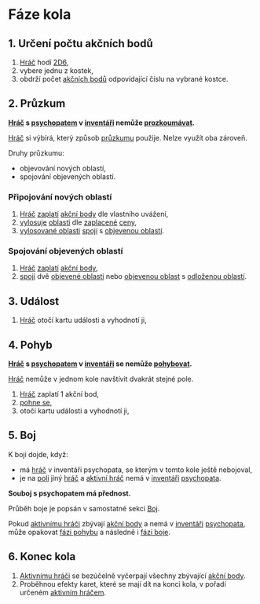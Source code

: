 # Fáze kola

## 1. Určení počtu akčních bodů

1. [Hráč](https://github.com/pilniczek/the-psychopaths-land/tree/master/CZ/Rejst%C5%99%C3%ADk#hráč) hodí [2D6](https://github.com/pilniczek/the-psychopaths-land/tree/master/CZ/Rejst%C5%99%C3%ADk#2d6),
2. vybere jednu z kostek,
3. obdrží počet [akčních bodů](https://github.com/pilniczek/the-psychopaths-land/tree/master/CZ/Rejst%C5%99%C3%ADk#akční-bod) odpovídající číslu na vybrané kostce.

## 2. Průzkum

**[Hráč](https://github.com/pilniczek/the-psychopaths-land/tree/master/CZ/Rejst%C5%99%C3%ADk#hráč) s [psychopatem](https://github.com/pilniczek/the-psychopaths-land/tree/master/CZ/Rejst%C5%99%C3%ADk#psychopat) v [inventáři](https://github.com/pilniczek/the-psychopaths-land/tree/master/CZ/Rejst%C5%99%C3%ADk#inventář) nemůže [prozkoumávat](https://github.com/pilniczek/the-psychopaths-land/tree/master/CZ/Rejst%C5%99%C3%ADk#průzkum).**

[Hráč](https://github.com/pilniczek/the-psychopaths-land/tree/master/CZ/Rejst%C5%99%C3%ADk#hráč) si výbírá, který způsob [průzkumu](https://github.com/pilniczek/the-psychopaths-land/tree/master/CZ/Rejst%C5%99%C3%ADk#průzkum) použije. Nelze využít oba zároveň.

Druhy průzkumu:

* objevování nových oblastí,
* spojování objevených oblastí.

### Připojování nových oblastí

1. [Hráč](https://github.com/pilniczek/the-psychopaths-land/tree/master/CZ/Rejst%C5%99%C3%ADk#hráč) [zaplatí](https://github.com/pilniczek/the-psychopaths-land/tree/master/CZ/Rejst%C5%99%C3%ADk#placení) [akční body](https://github.com/pilniczek/the-psychopaths-land/tree/master/CZ/Rejst%C5%99%C3%ADk#akční-bod) dle vlastního uvážení,
2. [vylosuje](https://github.com/pilniczek/the-psychopaths-land/tree/master/CZ/Rejst%C5%99%C3%ADk#losování) [oblasti](https://github.com/pilniczek/the-psychopaths-land/tree/master/CZ/Rejst%C5%99%C3%ADk#oblast) dle [zaplacené](https://github.com/pilniczek/the-psychopaths-land/tree/master/CZ/Rejst%C5%99%C3%ADk#placení) [ceny](https://github.com/pilniczek/the-psychopaths-land/tree/master/CZ/Rejst%C5%99%C3%ADk#cena),
3. [vylosované oblasti](https://github.com/pilniczek/the-psychopaths-land/tree/master/CZ/Rejst%C5%99%C3%ADk#vylosovaná-oblast) [spojí](https://github.com/pilniczek/the-psychopaths-land/tree/master/CZ/Rejst%C5%99%C3%ADk#spojení-oblastí) s [objevenou oblastí](https://github.com/pilniczek/the-psychopaths-land/tree/master/CZ/Rejst%C5%99%C3%ADk#objevená-oblast).

### Spojování objevených oblastí

1. [Hráč](https://github.com/pilniczek/the-psychopaths-land/tree/master/CZ/Rejst%C5%99%C3%ADk#hráč) [zaplatí](https://github.com/pilniczek/the-psychopaths-land/tree/master/CZ/Rejst%C5%99%C3%ADk#placení) [akční body](https://github.com/pilniczek/the-psychopaths-land/tree/master/CZ/Rejst%C5%99%C3%ADk#akční-bod),
2. [spojí](https://github.com/pilniczek/the-psychopaths-land/tree/master/CZ/Rejst%C5%99%C3%ADk#spojení-oblastí) dvě [objevené oblasti](https://github.com/pilniczek/the-psychopaths-land/tree/master/CZ/Rejst%C5%99%C3%ADk#objevená-oblast) nebo [objevenou oblast](https://github.com/pilniczek/the-psychopaths-land/tree/master/CZ/Rejst%C5%99%C3%ADk#objevená-oblast) s [odloženou oblastí](https://github.com/pilniczek/the-psychopaths-land/tree/master/CZ/Rejst%C5%99%C3%ADk#odložená-oblast).

## 3. Událost

1. [Hráč](https://github.com/pilniczek/the-psychopaths-land/tree/master/CZ/Rejst%C5%99%C3%ADk#hráč) otočí kartu události a vyhodnotí ji,

## 4. Pohyb

**[Hráč](https://github.com/pilniczek/the-psychopaths-land/tree/master/CZ/Rejst%C5%99%C3%ADk#hráč) s [psychopatem](https://github.com/pilniczek/the-psychopaths-land/tree/master/CZ/Rejst%C5%99%C3%ADk#psychopat) v [inventáři](https://github.com/pilniczek/the-psychopaths-land/tree/master/CZ/Rejst%C5%99%C3%ADk#inventář) se nemůže [pohybovat](https://github.com/pilniczek/the-psychopaths-land/tree/master/CZ/Rejst%C5%99%C3%ADk#pohyb).**

[Hráč](https://github.com/pilniczek/the-psychopaths-land/tree/master/CZ/Rejst%C5%99%C3%ADk#hráč) nemůže v jednom kole navštívit dvakrát stejné pole.

1. [Hráč](https://github.com/pilniczek/the-psychopaths-land/tree/master/CZ/Rejst%C5%99%C3%ADk#hráč) zaplatí 1 akční bod,
2. [pohne se](https://github.com/pilniczek/the-psychopaths-land/tree/master/CZ/Rejst%C5%99%C3%ADk#pohyb),
3. otočí kartu události a vyhodnotí ji,

## 5. Boj

K boji dojde, když:

* má [hráč](https://github.com/pilniczek/the-psychopaths-land/tree/master/CZ/Rejst%C5%99%C3%ADk#hráč) v inventáři psychopata, se kterým v tomto kole ještě nebojoval,
* je na [poli](https://github.com/pilniczek/the-psychopaths-land/tree/master/CZ/Rejst%C5%99%C3%ADk#pole) jiný [hráč](https://github.com/pilniczek/the-psychopaths-land/tree/master/CZ/Rejst%C5%99%C3%ADk#hráč) a [aktivní hráč](https://github.com/pilniczek/the-psychopaths-land/tree/master/CZ/Rejst%C5%99%C3%ADk#aktivní-hráč) nemá v [inventáři](https://github.com/pilniczek/the-psychopaths-land/tree/master/CZ/Rejst%C5%99%C3%ADk#inventář) [psychopata](https://github.com/pilniczek/the-psychopaths-land/tree/master/CZ/Rejst%C5%99%C3%ADk#psychopat).

**Souboj s psychopatem má přednost.**

Průběh boje je popsán v samostatné sekci [Boj](https://github.com/pilniczek/the-psychopaths-land/tree/master/CZ/Boj).

Pokud [aktivnímu hráči](https://github.com/pilniczek/the-psychopaths-land/tree/master/CZ/Rejst%C5%99%C3%ADk#aktivní-hráč) zbývají [akční body](https://github.com/pilniczek/the-psychopaths-land/tree/master/CZ/Rejst%C5%99%C3%ADk#akční-bod) a nemá v [inventáři](https://github.com/pilniczek/the-psychopaths-land/tree/master/CZ/Rejst%C5%99%C3%ADk#inventář) [psychopata](https://github.com/pilniczek/the-psychopaths-land/tree/master/CZ/Rejst%C5%99%C3%ADk#psychopat), může opakovat [fázi pohybu](https://github.com/pilniczek/the-psychopaths-land/blob/master/CZ/Struktura%20kola/README.md#4-pohyb) a následně i [fázi boje](https://github.com/pilniczek/the-psychopaths-land/blob/master/CZ/Struktura%20kola/README.md#5-boj).

## 6. Konec kola

1. [Aktivnímu hráči](https://github.com/pilniczek/the-psychopaths-land/tree/master/CZ/Rejst%C5%99%C3%ADk#aktivní-hráč) se bezúčelně vyčerpají všechny zbývající [akční body](https://github.com/pilniczek/the-psychopaths-land/tree/master/CZ/Rejst%C5%99%C3%ADk#akční-bod).
2. Proběhnou efekty karet, které se mají dít na konci kola, v pořadí určeném [aktivním hráčem](https://github.com/pilniczek/the-psychopaths-land/tree/master/CZ/Rejst%C5%99%C3%ADk#aktivní-hráč).
